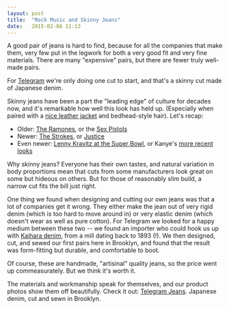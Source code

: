 ```yaml
---
layout: post
title:  "Rock Music and Skinny Jeans"
date:   2015-02-08 11:13
---
```


A good pair of jeans is hard to find, because for all the companies that make them, very few put in the legwork for both a very good fit and very fine materials. There are many "expensive" pairs, but there are fewer truly well-made pairs.

For [Telegram](http://telegram-co.com/) we're only doing one cut to start, and that's a skinny cut made of Japanese denim.

Skinny jeans have been a part the "leading edge" of culture for decades now, and it's remarkable how well this look has held up. (Especially when paired with a [nice leather jacket](http://telegramstyle.com/2015/02/02/the-appeal-of-the-beaten-up-leather-jacket.html) and bedhead-style hair). Let's recap:

- Older: [The Ramones](https://godsofadvertising.files.wordpress.com/2013/07/ramones.jpg), or the [Sex Pistols](https://tallglassofstyle.files.wordpress.com/2013/05/sex-pistols.jpg)
- Newer: [The Strokes](http://images4.fanpop.com/image/photos/19300000/NME-interview-the-strokes-19375742-2050-2560.jpg), or [Justice](http://i.guim.co.uk/static/w-620/h--/q-95/sys-images/Music/Pix/pictures/2012/1/13/1326453926057/Justice-006.jpg)
- Even newer: [Lenny Kravitz at the Super Bowl](http://fashionbomb.thefashionbomb.netdna-cdn.com/wp-content/uploads/2015/02/Lenny-Kravitzs-Super-Bowl-XLIX-Halftime-Performance-Saint-Laurent-Fringed-Black-Leather-Motorcycle-Jacket-Destroyed-Jeans-and-Tan-Suede-Boots-and-Natalia-Fedner-Gold-Chain-Shirt.jpg), or Kanye's [more recent looks](http://www.therooster.ca/wp-content/uploads/kanye-%20fashion-%20street%20style-%20candid%20photo-%20winter%20fall%20style-%20casual.jpg)

Why skinny jeans? Everyone has their own tastes, and natural variation in body proportions mean that cuts from some manufacturers look great on some but hideous on others. But for those of reasonably slim build, a narrow cut fits the bill just right.

One thing we found when designing and cutting our own jeans was that a lot of companies get it wrong. They either make the jean out of very rigid denim (which is too hard to move around in) or very elastic denim (which doesn't wear as well as pure cotton). For Telegram we looked for a happy medium between these two -- we found an importer who could hook us up with [Kaihara denim](http://www.kaihara-denim.com/english/company/history.html), from a mill dating back to 1893 (!). We then designed, cut, and sewed our first pairs here in Brooklyn, and found that the result was form-fitting but durable, and comfortable to boot.

Of course, these are handmade, "artisinal" quality jeans, so the price went up commeasurately. But we think it's worth it.

The materials and workmanship speak for themselves, and our product photos show them off beautifully. Check it out: [Telegram Jeans](http://telegram-co.com/products/telegram-jeans). Japanese denim, cut and sewn in Brooklyn.

